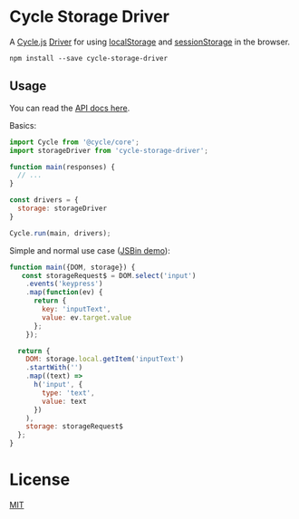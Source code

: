 # Cycle Storage Driver

A [Cycle.js](http://cycle.js.org) [Driver](http://cycle.js.org/drivers.html) for using
[localStorage](https://developer.mozilla.org/en-US/docs/Web/API/Window/localStorage) and
[sessionStorage](https://developer.mozilla.org/en-US/docs/Web/API/Window/sessionStorage)
 in the browser.

```
npm install --save cycle-storage-driver
```

## Usage

You can read the [API docs here](https://github.com/kahlil/cycle-storage-driver/blob/master/docs/api.md).

Basics:

```js
import Cycle from '@cycle/core';
import storageDriver from 'cycle-storage-driver';

function main(responses) {
  // ...
}

const drivers = {
  storage: storageDriver
}

Cycle.run(main, drivers);
```

Simple and normal use case ([JSBin demo](http://jsbin.com/xumuqi/15/edit?html,js,console,output)):

```js
function main({DOM, storage}) {
   const storageRequest$ = DOM.select('input')
    .events('keypress')
    .map(function(ev) {
      return {
        key: 'inputText',
        value: ev.target.value
      };
    });

  return {
    DOM: storage.local.getItem('inputText')
    .startWith('')
    .map((text) =>
      h('input', {
        type: 'text',
        value: text
      })
    ),
    storage: storageRequest$
  };
}
```

# License

[MIT](https://github.com/kahlil/cycle-storage-driver/blob/master/LICENSE)
